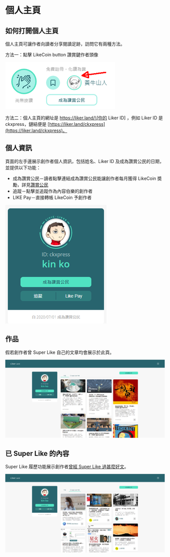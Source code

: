 # 個人主頁

## 如何打開個人主頁

個人主頁可讓作者向讀者分享閱讀足跡，訪問它有兩種方法。

方法一：點擊 LikeCoin button 讚賞鍵作者頭像

![](../../.gitbook/assets/super-like-reader-4.png)

方法二：個人主頁的網址是 https://liker.land/\[你的 Liker ID\] ，例如 Liker ID 是 ckxpress，鏈結便是 [https://liker.land/ckxpress](https://liker.land/ckxpress)。

## 個人資訊

頁面的左手邊展示創作者個人資訊，包括姓名、Liker ID 及成為讚賞公民的日期，並提供以下功能：

* 成為讚賞公民－讀者點擊連結成為讚賞公民能讓創作者每月獲得 LikeCoin 奬勵，詳見[讚賞公民](https://docs.like.co/v/zh/user-guide/civic-liker)
* 追蹤－點擊並追蹤作為內容伯樂的創作者
* LIKE Pay－直接轉帳 LikeCoin 予創作者

![](../../.gitbook/assets/portfolio-page-3.png)

## 作品

假若創作者曾 Super Like 自己的文章均會展示於此頁。

![](../../.gitbook/assets/portfolio-page-1.png)

## 已 Super Like 的內容

Super Like 履歷功能展示創作者[曾經 Super Like 過甚麼好文](https://docs.like.co/v/zh/user-guide/creator/portfolio-page)。

![](../../.gitbook/assets/portfolio-page-2.png)

